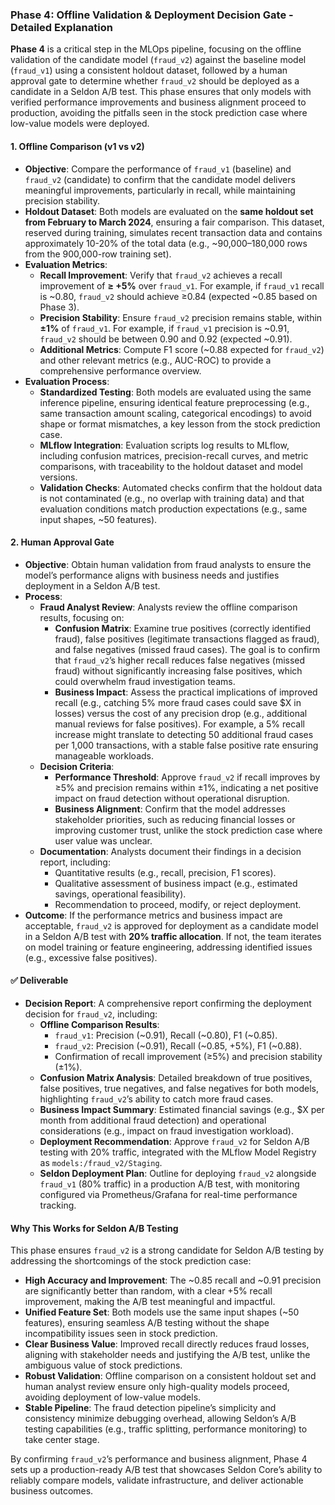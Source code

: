 ### Phase 4: Offline Validation & Deployment Decision Gate - Detailed Explanation

**Phase 4** is a critical step in the MLOps pipeline, focusing on the offline validation of the candidate model (`fraud_v2`) against the baseline model (`fraud_v1`) using a consistent holdout dataset, followed by a human approval gate to determine whether `fraud_v2` should be deployed as a candidate in a Seldon A/B test. This phase ensures that only models with verified performance improvements and business alignment proceed to production, avoiding the pitfalls seen in the stock prediction case where low-value models were deployed.

#### 1. Offline Comparison (v1 vs v2)
- **Objective**: Compare the performance of `fraud_v1` (baseline) and `fraud_v2` (candidate) to confirm that the candidate model delivers meaningful improvements, particularly in recall, while maintaining precision stability.
- **Holdout Dataset**: Both models are evaluated on the **same holdout set from February to March 2024**, ensuring a fair comparison. This dataset, reserved during training, simulates recent transaction data and contains approximately 10-20% of the total data (e.g., ~90,000–180,000 rows from the 900,000-row training set).
- **Evaluation Metrics**:
  - **Recall Improvement**: Verify that `fraud_v2` achieves a recall improvement of **≥ +5%** over `fraud_v1`. For example, if `fraud_v1` recall is ~0.80, `fraud_v2` should achieve ≥0.84 (expected ~0.85 based on Phase 3).
  - **Precision Stability**: Ensure `fraud_v2` precision remains stable, within **±1%** of `fraud_v1`. For example, if `fraud_v1` precision is ~0.91, `fraud_v2` should be between 0.90 and 0.92 (expected ~0.91).
  - **Additional Metrics**: Compute F1 score (~0.88 expected for `fraud_v2`) and other relevant metrics (e.g., AUC-ROC) to provide a comprehensive performance overview.
- **Evaluation Process**:
  - **Standardized Testing**: Both models are evaluated using the same inference pipeline, ensuring identical feature preprocessing (e.g., same transaction amount scaling, categorical encodings) to avoid shape or format mismatches, a key lesson from the stock prediction case.
  - **MLflow Integration**: Evaluation scripts log results to MLflow, including confusion matrices, precision-recall curves, and metric comparisons, with traceability to the holdout dataset and model versions.
  - **Validation Checks**: Automated checks confirm that the holdout data is not contaminated (e.g., no overlap with training data) and that evaluation conditions match production expectations (e.g., same input shapes, ~50 features).

#### 2. Human Approval Gate
- **Objective**: Obtain human validation from fraud analysts to ensure the model’s performance aligns with business needs and justifies deployment in a Seldon A/B test.
- **Process**:
  - **Fraud Analyst Review**: Analysts review the offline comparison results, focusing on:
    - **Confusion Matrix**: Examine true positives (correctly identified fraud), false positives (legitimate transactions flagged as fraud), and false negatives (missed fraud cases). The goal is to confirm that `fraud_v2`’s higher recall reduces false negatives (missed fraud) without significantly increasing false positives, which could overwhelm fraud investigation teams.
    - **Business Impact**: Assess the practical implications of improved recall (e.g., catching 5% more fraud cases could save $X in losses) versus the cost of any precision drop (e.g., additional manual reviews for false positives). For example, a 5% recall increase might translate to detecting 50 additional fraud cases per 1,000 transactions, with a stable false positive rate ensuring manageable workloads.
  - **Decision Criteria**:
    - **Performance Threshold**: Approve `fraud_v2` if recall improves by ≥5% and precision remains within ±1%, indicating a net positive impact on fraud detection without operational disruption.
    - **Business Alignment**: Confirm that the model addresses stakeholder priorities, such as reducing financial losses or improving customer trust, unlike the stock prediction case where user value was unclear.
  - **Documentation**: Analysts document their findings in a decision report, including:
    - Quantitative results (e.g., recall, precision, F1 scores).
    - Qualitative assessment of business impact (e.g., estimated savings, operational feasibility).
    - Recommendation to proceed, modify, or reject deployment.
- **Outcome**: If the performance metrics and business impact are acceptable, `fraud_v2` is approved for deployment as a candidate model in a Seldon A/B test with **20% traffic allocation**. If not, the team iterates on model training or feature engineering, addressing identified issues (e.g., excessive false positives).

#### ✅ Deliverable
- **Decision Report**: A comprehensive report confirming the deployment decision for `fraud_v2`, including:
  - **Offline Comparison Results**:
    - `fraud_v1`: Precision (~0.91), Recall (~0.80), F1 (~0.85).
    - `fraud_v2`: Precision (~0.91), Recall (~0.85, +5%), F1 (~0.88).
    - Confirmation of recall improvement (≥5%) and precision stability (±1%).
  - **Confusion Matrix Analysis**: Detailed breakdown of true positives, false positives, true negatives, and false negatives for both models, highlighting `fraud_v2`’s ability to catch more fraud cases.
  - **Business Impact Summary**: Estimated financial savings (e.g., $X per month from additional fraud detection) and operational considerations (e.g., impact on fraud investigation workload).
  - **Deployment Recommendation**: Approve `fraud_v2` for Seldon A/B testing with 20% traffic, integrated with the MLflow Model Registry as `models:/fraud_v2/Staging`.
  - **Seldon Deployment Plan**: Outline for deploying `fraud_v2` alongside `fraud_v1` (80% traffic) in a production A/B test, with monitoring configured via Prometheus/Grafana for real-time performance tracking.

#### Why This Works for Seldon A/B Testing
This phase ensures `fraud_v2` is a strong candidate for Seldon A/B testing by addressing the shortcomings of the stock prediction case:
- **High Accuracy and Improvement**: The ~0.85 recall and ~0.91 precision are significantly better than random, with a clear +5% recall improvement, making the A/B test meaningful and impactful.
- **Unified Feature Set**: Both models use the same input shapes (~50 features), ensuring seamless A/B testing without the shape incompatibility issues seen in stock prediction.
- **Clear Business Value**: Improved recall directly reduces fraud losses, aligning with stakeholder needs and justifying the A/B test, unlike the ambiguous value of stock predictions.
- **Robust Validation**: Offline comparison on a consistent holdout set and human analyst review ensure only high-quality models proceed, avoiding deployment of low-value models.
- **Stable Pipeline**: The fraud detection pipeline’s simplicity and consistency minimize debugging overhead, allowing Seldon’s A/B testing capabilities (e.g., traffic splitting, performance monitoring) to take center stage.

By confirming `fraud_v2`’s performance and business alignment, Phase 4 sets up a production-ready A/B test that showcases Seldon Core’s ability to reliably compare models, validate infrastructure, and deliver actionable business outcomes.
